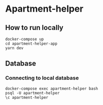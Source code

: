 # Apartment-helper


## How to run locally

````
docker-compose up
cd apartment-helper-app
yarn dev
````


## Database

### Connecting to local database

````
docker-compose exec apartment-helper bash
psql -U apartment-helper
\c apartment-helper
````
